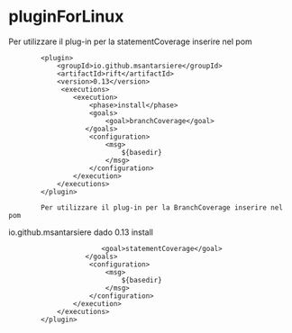 # pluginForLinux

Per utilizzare il plug-in per la statementCoverage inserire nel pom

            <plugin>
                <groupId>io.github.msantarsiere</groupId>
                <artifactId>rift</artifactId>
                <version>0.13</version>
                 <executions>	                
                    <execution>                	
                        <phase>install</phase>
                        <goals>
                            <goal>branchCoverage</goal> 
                       </goals>
                        <configuration> 
                            <msg>
                                ${basedir}
                            </msg>
                        </configuration>	
                    </execution>	
                </executions>
            </plugin>
            
            Per utilizzare il plug-in per la BranchCoverage inserire nel pom
   <plugin>
                <groupId>io.github.msantarsiere</groupId>
                <artifactId>dado</artifactId>
                <version>0.13</version>
                 <executions>	                
                    <execution>                	
                        <phase>install</phase>
                        <goals>
                           
                           <goal>statementCoverage</goal> 
                       </goals>
                        <configuration> 
                            <msg>
                                ${basedir}
                            </msg>
                        </configuration>	
                    </execution>	
                </executions>
            </plugin>
